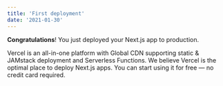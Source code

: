 ```yaml
---
title: 'First deployment'
date: '2021-01-30'
---
```


**Congratulations**! You just deployed your Next.js app to production.

Vercel is an all-in-one platform with Global CDN supporting static & JAMstack deployment and Serverless Functions. We believe Vercel is the optimal place to deploy Next.js apps. You can start using it for free — no credit card required.